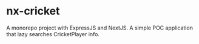 # nx-cricket
A monorepo project with ExpressJS and NextJS. A simple POC application that lazy searches CricketPlayer info.

